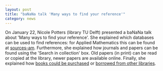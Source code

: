 ```yaml
---
layout: post
title: "baNaNa talk 'Many ways to find your reference'"
category: news
---
```


On January 22, Nicole Potters (library TU Delft) presented a baNaNa talk about
'Many ways to find your reference'.  She explained which databases can be used
to find references: for Applied Mathematics this can be found at [sources-am].
Furthermore, she explained how journals and papers can be found using the
'Search in collection' box.  Old papers (in print) can be read or copied at the
library, newer papers are available online.  Finally, she explained how [books
could be purchased][purchase-books] or [borrowed from other
libraries][borrow-books].

[sources-am]: http://www.library.tudelft.nl/en/collections/information-by-faculty/eemcs/sources-am/
[purchase-books]: http://www.library.tudelft.nl/en/borrowing/acquisition-suggestion/
[borrow-books]: http://www.library.tudelft.nl/en/borrowing/borrowing-from-another-library/
